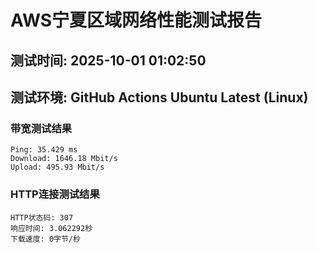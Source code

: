 # AWS宁夏区域网络性能测试报告
## 测试时间: 2025-10-01 01:02:50
## 测试环境: GitHub Actions Ubuntu Latest (Linux)

### 带宽测试结果
```
Ping: 35.429 ms
Download: 1646.18 Mbit/s
Upload: 495.93 Mbit/s
```

### HTTP连接测试结果
```
HTTP状态码: 307
响应时间: 3.062292秒
下载速度: 0字节/秒
```

